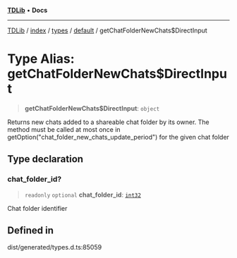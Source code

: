 [**TDLib**](../../../../../../README.md) • **Docs**

***

[TDLib](../../../../../../modules.md) / [index](../../../../../README.md) / [types](../../../README.md) / [default](../README.md) / getChatFolderNewChats$DirectInput

# Type Alias: getChatFolderNewChats$DirectInput

> **getChatFolderNewChats$DirectInput**: `object`

Returns new chats added to a shareable chat folder by its owner. The method must be called at most once in getOption("chat_folder_new_chats_update_period") for the given chat folder

## Type declaration

### chat\_folder\_id?

> `readonly` `optional` **chat\_folder\_id**: [`int32`](int32-1.md)

Chat folder identifier

## Defined in

dist/generated/types.d.ts:85059
